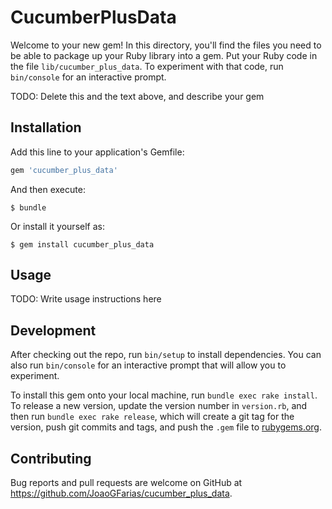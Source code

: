# CucumberPlusData

Welcome to your new gem! In this directory, you'll find the files you need to be able to package up your Ruby library into a gem. Put your Ruby code in the file `lib/cucumber_plus_data`. To experiment with that code, run `bin/console` for an interactive prompt.

TODO: Delete this and the text above, and describe your gem

## Installation

Add this line to your application's Gemfile:

```ruby
gem 'cucumber_plus_data'
```

And then execute:

    $ bundle

Or install it yourself as:

    $ gem install cucumber_plus_data

## Usage

TODO: Write usage instructions here

## Development

After checking out the repo, run `bin/setup` to install dependencies. You can also run `bin/console` for an interactive prompt that will allow you to experiment.

To install this gem onto your local machine, run `bundle exec rake install`. To release a new version, update the version number in `version.rb`, and then run `bundle exec rake release`, which will create a git tag for the version, push git commits and tags, and push the `.gem` file to [rubygems.org](https://rubygems.org).

## Contributing

Bug reports and pull requests are welcome on GitHub at https://github.com/JoaoGFarias/cucumber_plus_data.

